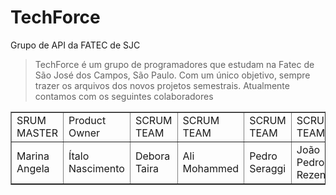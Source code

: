 # TechForce
Grupo de API da FATEC de SJC 

> TechForce é um grupo de programadores que estudam na Fatec de São José dos Campos, São Paulo. Com um único objetivo, sempre trazer os arquivos dos novos projetos semestrais. 
 Atualmente contamos com os seguintes colaboradores 
 
<table align="center" border="1">
    <tr>
        <td>SRUM MASTER</td>
        <td>Product Owner</td>
        <td>SCRUM TEAM</td>
        <td>SCRUM TEAM</td>
        <td>SCRUM TEAM</td>
        <td>SCRUM TEAM</td>
        <td>SCRUM TEAM</td>
        <td>SCRUM TEAM</td>
    </tr>
    <tr>
        <td>Marina Angela</td>
        <td>Ítalo Nascimento</td>
        <td>Debora Taira</td>
        <td>Ali Mohammed</td>
        <td>Pedro Seraggi</td>
        <td>João Pedro Rezende</td>
        <td>Rita Hecht</td>
        <td>Brener Freire</td>
    </tr>
</table>

